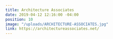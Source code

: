 ```yaml
---
title: Architecture Associates
date: 2019-04-12 12:16:00 -04:00
position: 10
image: "/uploads/ARCHITECTURE-ASSOCIATES.jpg"
link: https://architectureassociates.net/
---
```


